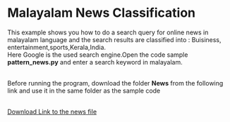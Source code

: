 Malayalam News Classification
=============================

This example shows you how to do a search query for online news in malayalam language and the search results are classified into :
Buisiness, entertainment,sports,Kerala,India.
<br>Here Google is the used search engine.Open the code sample <b>pattern_news.py</b> and enter a search keyword in malayalam.</br>

<br>Before running the program, download the folder <b>News</b> from the following link and use it in the same folder as the sample code</br>
<br>

[Download Link to the news file](https://drive.google.com/open?id=1HPtrsoL9cX70rZ31lWgmPCjdbZfN_zjG)</br>



